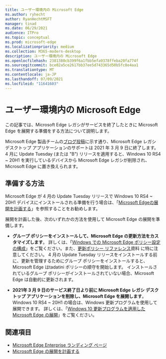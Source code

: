 ```yaml
---
title: ユーザー環境内の Microsoft Edge
ms.author: ryhecht
author: RyanHechtMSFT
manager: tinad
ms.date: 06/29/2021
audience: ITPro
ms.topic: conceptual
ms.prod: microsoft-edge
ms.localizationpriority: medium
ms.collection: M365-modern-desktop
description: ユーザー環境内の Microsoft Edge
ms.openlocfilehash: 2381380cb399f6a1fbb5efa9378ffeba20fa774f
ms.sourcegitcommit: bce02a5ce2617bb37ee5d743365d50b5fc8e4aa1
ms.translationtype: MT
ms.contentlocale: ja-JP
ms.lasthandoff: 07/09/2021
ms.locfileid: "11641603"
---
```

# <a name="microsoft-edge-in-your-environment"></a>ユーザー環境内の Microsoft Edge

この記事では、Microsoft Edge レガシがサービスを終了したときに Microsoft Edge を展開する準備をする方法について説明します。

Microsoft Edge 製品チームの[ブログ投稿](https://aka.ms/EdgeLegacyEOS)に示す通り、Microsoft Edge レガシ デスクトップ アプリケーションのサポートは 2021 年 3 月 9 日に終了します。 4 月に Update Tuesday (または "B") リリースを適用すると、Windows 10 RS4 ~ 20H1 を実行しているデバイスから Microsoft Edge レガシが削除され、Microsoft Edge に置き換えられます。

## <a name="how-to-prepare"></a>準備する方法

Microsoft Edge が 4 月の Update Tuesday リリースで Windows 10 RS4 ~ 20H1 デバイスにインストールされる準備を行う場合は、「[Microsoft Edgeの展開を計画する](deploy-edge-plan-deployment.md)」を参照することをお勧めします。

展開を計画した後、次のいずれかの方法を使用して Microsoft Edge の展開を準備します。

- **グループ ポリシーをインストールして、Microsoft Edge の更新方法をカスタマイズします**。 詳しくは、「[Windows での Microsoft Edge ポリシー設定の構成](configure-microsoft-edge.md)」をご覧ください。また、[更新ポリシー リファレンス](microsoft-edge-update-policies.md)資料 に特に注意してください。 4 月の Update Tuesday リリースをインストールする前に、更新を管理するためにグループ ポリシーをインストールすると、Microsoft Edge はtadatini ポリシーの順守を開始します。 インストールされているグループ ポリシーがインストールされていない場合、Microsoft Edge は自動的に更新されます。

- **2021年 3 月 9 日のサービス終了日より前に Microsoft Edge レガシ デスクトップ アプリケーションを削除し、Microsoft Edge を展開します**。 Windows 10 RS4 ~ 20H1 の場合は、Windows 更新プログラムを使用して展開できます。 詳しくは、「[Windows 10 更新プログラムを適用した Microsoft Edge の展開](deploy-edge-with-windows-10-updates.md)」をご覧ください。

## <a name="see-also"></a>関連項目

- [Microsoft Edge Enterprise ランディング ページ](https://aka.ms/EdgeEnterprise)
- [Microsoft Edge の展開を計画する](deploy-edge-plan-deployment.md)